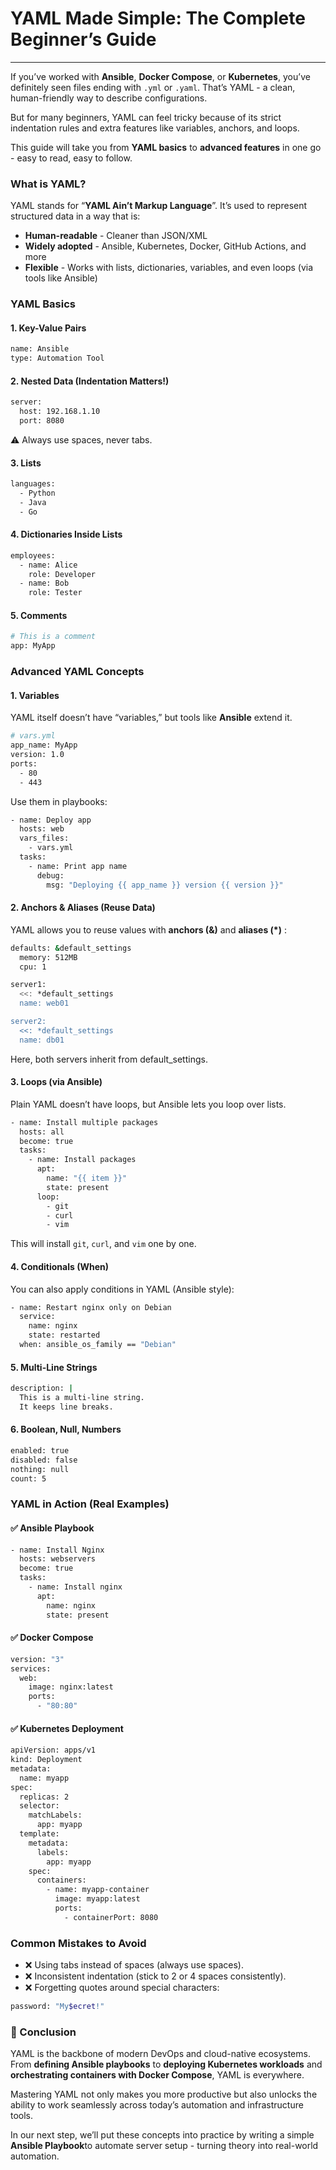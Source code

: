 # YAML Made Simple: The Complete Beginner’s Guide
---

If you’ve worked with **Ansible**, **Docker Compose**, or **Kubernetes**, you’ve definitely seen files ending with `.yml` or `.yaml`. That’s YAML - a clean, human-friendly way to describe configurations.

But for many beginners, YAML can feel tricky because of its strict indentation rules and extra features like variables, anchors, and loops.

This guide will take you from **YAML basics** to **advanced features** in one go - easy to read, easy to follow.

### What is YAML?

YAML stands for “**YAML Ain’t Markup Language**”.
It’s used to represent structured data in a way that is:

- **Human-readable** - Cleaner than JSON/XML
- **Widely adopted** - Ansible, Kubernetes, Docker, GitHub Actions, and more
- **Flexible** - Works with lists, dictionaries, variables, and even loops (via tools like Ansible)

### YAML Basics

#### 1. Key-Value Pairs

```bash
name: Ansible
type: Automation Tool
```

#### 2. Nested Data (Indentation Matters!)

```bash
server:
  host: 192.168.1.10
  port: 8080
```
⚠️ Always use spaces, never tabs.

#### 3. Lists

```bash
languages:
  - Python
  - Java
  - Go
```

#### 4. Dictionaries Inside Lists

```bash
employees:
  - name: Alice
    role: Developer
  - name: Bob
    role: Tester
```

#### 5. Comments

```bash
# This is a comment
app: MyApp
```

### Advanced YAML Concepts

#### 1. Variables

YAML itself doesn’t have “variables,” but tools like **Ansible** extend it.

```bash
# vars.yml
app_name: MyApp
version: 1.0
ports:
  - 80
  - 443
```
Use them in playbooks:
```bash
- name: Deploy app
  hosts: web
  vars_files:
    - vars.yml
  tasks:
    - name: Print app name
      debug:
        msg: "Deploying {{ app_name }} version {{ version }}"
```

#### 2. Anchors & Aliases (Reuse Data)

YAML allows you to reuse values with **anchors (&)** and **aliases (*)** :

```bash
defaults: &default_settings
  memory: 512MB
  cpu: 1

server1:
  <<: *default_settings
  name: web01

server2:
  <<: *default_settings
  name: db01
```

Here, both servers inherit from default_settings.

#### 3. Loops (via Ansible)

Plain YAML doesn’t have loops, but Ansible lets you loop over lists.

```bash
- name: Install multiple packages
  hosts: all
  become: true
  tasks:
    - name: Install packages
      apt:
        name: "{{ item }}"
        state: present
      loop:
        - git
        - curl
        - vim
```

This will install `git`, `curl`, and `vim` one by one.

#### 4. Conditionals (When)

You can also apply conditions in YAML (Ansible style):

```bash
- name: Restart nginx only on Debian
  service:
    name: nginx
    state: restarted
  when: ansible_os_family == "Debian"
```

#### 5. Multi-Line Strings

```bash
description: |
  This is a multi-line string.
  It keeps line breaks.
```

#### 6. Boolean, Null, Numbers

```bash
enabled: true
disabled: false
nothing: null
count: 5
```

### YAML in Action (Real Examples)

#### ✅ Ansible Playbook

```bash
- name: Install Nginx
  hosts: webservers
  become: true
  tasks:
    - name: Install nginx
      apt:
        name: nginx
        state: present
```

#### ✅ Docker Compose

```bash
version: "3"
services:
  web:
    image: nginx:latest
    ports:
      - "80:80"
```

#### ✅ Kubernetes Deployment

```bash
apiVersion: apps/v1
kind: Deployment
metadata:
  name: myapp
spec:
  replicas: 2
  selector:
    matchLabels:
      app: myapp
  template:
    metadata:
      labels:
        app: myapp
    spec:
      containers:
        - name: myapp-container
          image: myapp:latest
          ports:
            - containerPort: 8080
```

### Common Mistakes to Avoid

- ❌ Using tabs instead of spaces (always use spaces).
- ❌ Inconsistent indentation (stick to 2 or 4 spaces consistently).
- ❌ Forgetting quotes around special characters:

```bash
password: "My$ecret!"
```

### 🎯 Conclusion

YAML is the backbone of modern DevOps and cloud-native ecosystems. From **defining Ansible playbooks** to **deploying Kubernetes workloads** and **orchestrating containers with Docker Compose**, YAML is everywhere.

Mastering YAML not only makes you more productive but also unlocks the ability to work seamlessly across today’s automation and infrastructure tools.

In our next step, we’ll put these concepts into practice by writing a simple **Ansible Playbook**to automate server setup - turning theory into real-world automation.